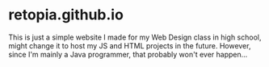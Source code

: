 # retopia.github.io

This is just a simple website I made for my Web Design class in high school, might change it to host my JS and HTML projects in the future. However, since I'm mainly a Java programmer, that probably won't ever happen...

